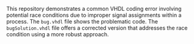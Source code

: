 This repository demonstrates a common VHDL coding error involving potential race conditions due to improper signal assignments within a process. The `bug.vhdl` file shows the problematic code. The `bugSolution.vhdl` file offers a corrected version that addresses the race condition using a more robust approach.